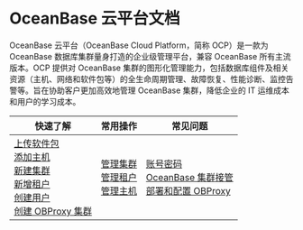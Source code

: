 # OceanBase 云平台文档
OceanBase 云平台（OceanBase Cloud Platform，简称 OCP）是一款为 OceanBase 数据库集群量身打造的企业级管理平台，兼容 OceanBase 所有主流版本。OCP 提供对 OceanBase 集群的图形化管理能力，包括数据库组件及相关资源（主机、网络和软件包等）的全生命周期管理、故障恢复、性能诊断、监控告警等。旨在协助客户更加高效地管理 OceanBase 集群，降低企业的 IT 运维成本和用户的学习成本。

|         快速了解          |                            常用操作                             |                                常见问题                                |
|---------------------|---------------------------------------------------------------|------------------------------------------------------------------|
|  [上传软件包](3.ob-cloud-platform/7.manage-software-packages/1.upload-a-software-package.md)</br>  [添加主机](3.ob-cloud-platform/6.management-host/2.add-host.md)</br> [新建集群](3.ob-cloud-platform/4.manage-clusters/3.basic-operations/2.create-a-cluster.md)</br> [新增租户](3.ob-cloud-platform/5.manage-tenants/2.basic-tenant-operations/1.userguide-create-a-tenant.md)</br>  [创建用户](3.ob-cloud-platform/10.using-system-management/5.create-user.md)</br> [创建 OBProxy 集群](3.ob-cloud-platform/8.obproxy-management/1.create-an-obproxy-cluster.md)               | [管理集群](3.ob-cloud-platform/4.manage-clusters/1.manage-cluster-operations-1.md)</br>  [管理租户](3.ob-cloud-platform/5.manage-tenants/1.manage-tenant-operations.md)</br> [管理主机](3.ob-cloud-platform/6.management-host/1.manage-host-operation-list.md)</br>       |  [账号密码](3.ob-cloud-platform/11.faq.md#title-7yp-sm3-b7h)</br>[OceanBase 集群接管](3.ob-cloud-platform/11.faq.md#title-68p-o98-s5d)</br>  [部署和配置 OBProxy](3.ob-cloud-platform/11.faq.md#title-g77-aa9-po4)                                                 |
